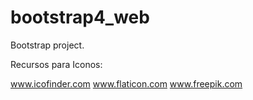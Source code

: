# bootstrap4_web


Bootstrap project.


Recursos para Iconos:

www.icofinder.com
www.flaticon.com
www.freepik.com
